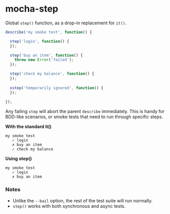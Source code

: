 # mocha-step

Global `step()` function, as a drop-in replacement for `it()`.

```js
describe('my smoke test', function() {

  step('login', function() {
  });

  step('buy an item', function() {
    throw new Error('failed');
  });

  step('check my balance', function() {
  });
  
  xstep('temporarily ignored', function() {
  });

});
```

Any failing `step` will abort the parent `describe` immediately. This is handy for BDD-like scenarios, or smoke tests that need to run through specific steps.

**With the standard it()**

```
my smoke test
   ✓ login
   ✗ buy an item
   ✓ check my balance
```

**Using step()**

```
my smoke test
   ✓ login
   ✗ buy an item
```

### Notes

- Unlike the `--bail` option, the rest of the test suite will run normally.
- `step()` works with both synchronous and async tests.
